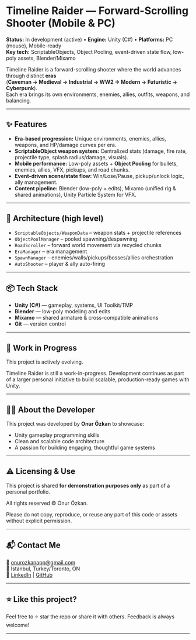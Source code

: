 # Timeline Raider — Forward-Scrolling Shooter (Mobile & PC)

**Status:** In development (active) • **Engine:** Unity (C#) • **Platforms:** PC (mouse), Mobile-ready  
**Key tech:** ScriptableObjects, Object Pooling, event-driven state flow, low-poly assets, Blender/Mixamo

Timeline Raider is a forward-scrolling shooter where the world advances through distinct **eras**  
(**Caveman → Medieval → Industrial → WW2 → Modern → Futuristic → Cyberpunk**).  
Each era brings its own environments, enemies, allies, outfits, weapons, and balancing.

---

## ✨ Features
- **Era-based progression:** Unique environments, enemies, allies, weapons, and HP/damage curves per era.
- **ScriptableObject weapon system:** Centralized stats (damage, fire rate, projectile type, splash radius/damage, visuals).
- **Mobile performance:** Low-poly assets + **Object Pooling** for bullets, enemies, allies, VFX, pickups, and road chunks.
- **Event-driven scene/state flow:** Win/Lose/Pause, pickup/unlock logic, ally management.
- **Content pipeline:** Blender (low-poly + edits), Mixamo (unified rig & shared animations), Unity Particle System for VFX.

---

## 🧱 Architecture (high level)
- `ScriptableObjects/WeaponData` – weapon stats + projectile references  
- `ObjectPoolManager` – pooled spawning/despawning 
- `RoadScroller` – forward world movement via recycled chunks  
- `EraManager` – era management
- `SpawnManager` – enemies/walls/pickups/bosses/allies orchestration  
- `AutoShooter` – player & ally auto-firing  

---

## 📦 Tech Stack
- **Unity (C#)** — gameplay, systems, UI Toolkit/TMP  
- **Blender** — low-poly modeling and edits  
- **Mixamo** — shared armature & cross-compatible animations  
- **Git** — version control  

---

## 🚧 Work in Progress

This project is actively evolving.

Timeline Raider is still a work-in-progress. Development continues as part of a larger personal initiative to build scalable, production-ready games with Unity.

---

## 🧑‍💻 About the Developer

This project was developed by **Onur Özkan** to showcase:
- Unity gameplay programming skills
- Clean and scalable code architecture
- A passion for building engaging, thoughtful game systems

---

## ⚠️ Licensing & Use

This project is shared **for demonstration purposes only** as part of a personal portfolio.

All rights reserved © Onur Özkan.

Please do not copy, reproduce, or reuse any part of this code or assets without explicit permission.

---

## 📬 Contact Me

📧 onurozkanapp@gmail.com  
📍 Istanbul, Turkey/Toronto, ON  
🔗 [LinkedIn](https://www.linkedin.com/in/onur-ozkan-286812149/) | [GitHub](https://github.com/OnurOzkanApp)

---

## ⭐️ Like this project?

Feel free to ⭐️ star the repo or share it with others. Feedback is always welcome!

---
